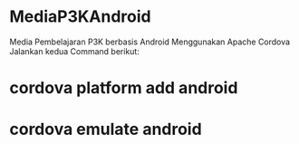 # MediaP3KAndroid
Media Pembelajaran P3K berbasis Android Menggunakan Apache Cordova
Jalankan kedua Command berikut:
# cordova platform add android
# cordova emulate android
